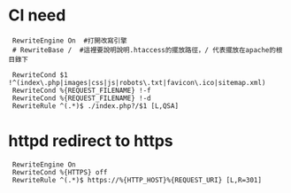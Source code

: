 # CI need

     RewriteEngine On  #打開改寫引擎
     # RewriteBase /  #這裡要說明說明.htaccess的擺放路徑，/ 代表擺放在apache的根目錄下
     
     RewriteCond $1 !^(index\.php|images|css|js|robots\.txt|favicon\.ico|sitemap.xml)
     RewriteCond %{REQUEST_FILENAME} !-f
     RewriteCond %{REQUEST_FILENAME} !-d
     RewriteRule ^(.*)$ ./index.php?/$1 [L,QSA]

# httpd redirect to https #

     RewriteEngine On
     RewriteCond %{HTTPS} off
     RewriteRule ^(.*)$ https://%{HTTP_HOST}%{REQUEST_URI} [L,R=301]
     

